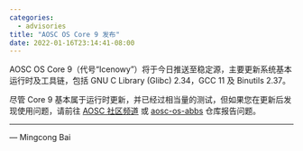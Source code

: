```yaml
---
categories:
  - advisories
title: "AOSC OS Core 9 发布"
date: 2022-01-16T23:14:41-08:00
---
```


AOSC OS Core 9（代号“Icenowy”）将于今日推送至稳定源，主要更新系统基本运行时及工具链，包括 GNU C Library (Glibc) 2.34，GCC 11 及 Binutils 2.37。

尽管 Core 9 基本属于运行时更新，并已经过相当量的测试，但如果您在更新后发现使用问题，请前往 [AOSC 社区频道](https://t.me/+QVkNCQXYd_kAOMTX) 或 [aosc-os-abbs](https://github.com/AOSC-Dev/aosc-os-abbs/issues/new/choose) 仓库报告问题。

---

— Mingcong Bai

